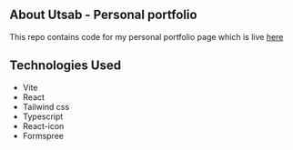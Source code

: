 ## About Utsab - Personal portfolio

This repo contains code for my personal portfolio page which is live [here](https://utsabpanta.github.io/)

## Technologies Used
- Vite
- React
- Tailwind css
- Typescript
- React-icon
- Formspree